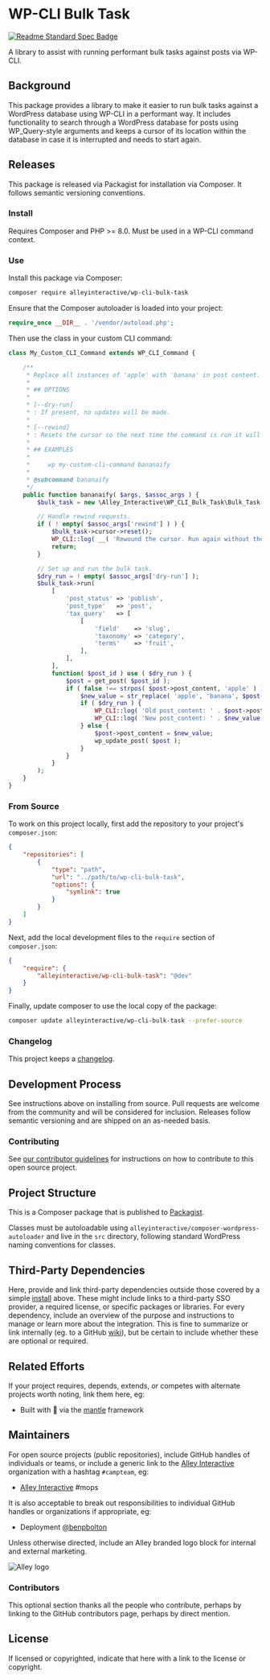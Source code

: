 # WP-CLI Bulk Task

[![Readme Standard Spec Badge](https://img.shields.io/badge/readme%20style-standard-brightgreen.svg?style=flat-square)](https://github.com/RichardLitt/standard-readme)

A library to assist with running performant bulk tasks against posts via WP-CLI.

## Background

This package provides a library to make it easier to run bulk tasks against a
WordPress database using WP-CLI in a performant way. It includes functionality
to search through a WordPress database for posts using WP_Query-style arguments
and keeps a cursor of its location within the database in case it is interrupted
and needs to start again.


## Releases

This package is released via Packagist for installation via Composer. It follows
semantic versioning conventions.


### Install

Requires Composer and PHP >= 8.0. Must be used in a WP-CLI command context.


### Use

Install this package via Composer:

```sh
composer require alleyinteractive/wp-cli-bulk-task
```

Ensure that the Composer autoloader is loaded into your project:

```php
require_once __DIR__ . '/vendor/autoload.php';
```

Then use the class in your custom CLI command:

```php
class My_Custom_CLI_Command extends WP_CLI_Command {

	/**
	 * Replace all instances of 'apple' with 'banana' in post content.
	 *
	 * ## OPTIONS
	 *
	 * [--dry-run]
	 * : If present, no updates will be made.
	 *
	 * [--rewind]
	 * : Resets the cursor so the next time the command is run it will start from the beginning.
	 *
	 * ## EXAMPLES
	 *
	 *     wp my-custom-cli-command bananaify
	 *
	 * @subcommand bananaify
	 */
	public function bananaify( $args, $assoc_args ) {
		$bulk_task = new \Alley_Interactive\WP_CLI_Bulk_Task\Bulk_Task( 'bananaify' );

		// Handle rewind requests.
		if ( ! empty( $assoc_args['rewind'] ) ) {
			$bulk_task->cursor->reset();
			WP_CLI::log( __( 'Rewound the cursor. Run again without the --rewind flag to process posts.', 'my-textdomain' ) );
			return;
		}

		// Set up and run the bulk task.
		$dry_run = ! empty( $assoc_args['dry-run'] );
		$bulk_task->run(
			[
				'post_status' => 'publish',
				'post_type'   => 'post',
				'tax_query'   => [
					[
						'field'    => 'slug',
						'taxonomy' => 'category',
						'terms'    => 'fruit',
					],
				],
			],
			function( $post_id ) use ( $dry_run ) {
				$post = get_post( $post_id );
				if ( false !== strpos( $post->post_content, 'apple' ) ) {
					$new_value = str_replace( 'apple', 'banana', $post->post_content );
					if ( $dry_run ) {
						WP_CLI::log( 'Old post_content: ' . $post->post_content );
						WP_CLI::log( 'New post_content: ' . $new_value );
					} else {
						$post->post_content = $new_value;
						wp_update_post( $post );
					}
				}
			}
		);
	}
}
```


### From Source

To work on this project locally, first add the repository to your project's
`composer.json`:

```json
{
	"repositories": [
		{
			"type": "path",
			"url": "../path/to/wp-cli-bulk-task",
			"options": {
				"symlink": true
			}
		}
	]
}
```

Next, add the local development files to the `require` section of
`composer.json`:

```json
{
	"require": {
		"alleyinteractive/wp-cli-bulk-task": "@dev"
	}
}
```

Finally, update composer to use the local copy of the package:

```sh
composer update alleyinteractive/wp-cli-bulk-task --prefer-source
```


### Changelog

This project keeps a [changelog](CHANGELOG.md).


## Development Process

See instructions above on installing from source. Pull requests are welcome from
the community and will be considered for inclusion. Releases follow semantic
versioning and are shipped on an as-needed basis.


### Contributing

See [our contributor guidelines](CONTRIBUTING.md) for instructions on how to
contribute to this open source project.


## Project Structure

This is a Composer package that is published to
[Packagist](https://packagist.org/).

Classes must be autoloadable using
`alleyinteractive/composer-wordpress-autoloader` and live in the `src`
directory, following standard WordPress naming conventions for classes.


## Third-Party Dependencies

Here, provide and link third-party dependencies outside those covered by a simple [install](#install) above. These might include links to a third-party SSO provider, a required license, or specific packages or libraries. For every dependency, include an overview of the purpose and instructions to manage or learn more about the integration. This is fine to summarize or link internally (eg. to a GitHub [wiki](https://docs.github.com/en/communities/documenting-your-project-with-wikis/about-wikis)), but be certain to include whether these are optional or required.


## Related Efforts

If your project requires, depends, extends, or competes with alternate projects worth noting, link them here, eg:

- Built with 💌  via the [mantle](https://mantle.alley.com/) framework


## Maintainers

For open source projects (public repositories), include GitHub handles of individuals or teams, or include a generic link to the [Alley Interactive](https://github.com/alleyinteractive) organization with a hashtag `#campteam`, eg:

- [Alley Interactive](https://github.com/alleyinteractive) #mops

It is also acceptable to break out responsibilities to individual GitHub handles or organizations if appropriate, eg:

- Deployment [@benpbolton](https://github.com/benpbolton)

Unless otherwise directed, include an Alley branded logo block for internal and external marketing.

![Alley logo](https://avatars.githubusercontent.com/u/1733454?s=200&v=4)

### Contributors

This optional section thanks all the people who contribute, perhaps by linking to the GitHub contributors page, perhaps by direct mention.


## License

If licensed or copyrighted, indicate that here with a link to the license or copyright.
